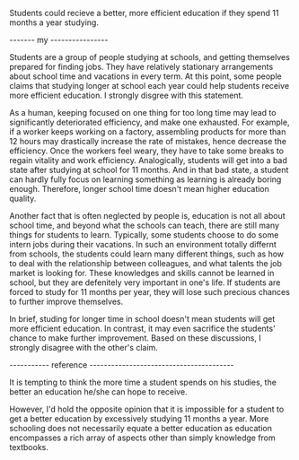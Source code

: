 Students could recieve a better, more efficient education if they spend 11
months a year studying.

------- my ----------------

Students are a group of people studying at schools, and getting themselves
prepared for finding jobs. They have relatively stationary arrangements about
school time and vacations in every term. At this point, some people claims that
studying longer at school each year could help students receive more efficient
education. I strongly disgree with this statement.

As a human, keeping focused on one thing for too long time may lead to
significantly deteriorated efficiency, and make one exhausted. For example, if
a worker keeps working on a factory, assembling products for more than 12 hours
may drastically increase the rate of mistakes, hence decrease the efficiency.
Once the workers feel weary, they have to take some breaks to regain vitality
and work efficiency. Analogically, students will get into a bad state after
studying at school for 11 months. And in that bad state, a student can hardly
fully focus on learning something as learning is already boring enough.
Therefore, longer school time doesn't mean higher education quality.

Another fact that is often neglected by people is, education is not all about
school time, and beyond what the schools can teach, there are still many things
for students to learn. Typically, some students choose to do some intern jobs
during their vacations. In such an environment totally differnt from schools,
the students could learn many different things, such as how to deal with the
relationship between colleagues, and what talents the job market is looking
for. These knowledges and skills cannot be learned in school, but they are
defenitely very important in one's life. If students are forced to study for 11
months per year, they will lose such precious chances to further improve
themselves.

In brief, studing for longer time in school doesn't mean students will get more
efficient education. In contrast, it may even sacrifice the students' chance to
make further improvement. Based on these discussions, I strongly disagree with
the other's claim.

----------- reference ----------------------------------------

It is tempting to think the more time a student spends on his studies, the
better an education he/she can hope to receive.

However, I'd hold the opposite opinion that it is impossible for a student to
get a better education by excessively studying 11 months a year.  More
schooling does not necessarily equate a better education as education
encompasses a rich array of aspects other than simply knowledge from textbooks.
